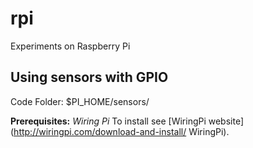 # rpi
Experiments on Raspberry Pi

## Using sensors with GPIO
Code Folder: $PI_HOME/sensors/

**Prerequisites:** *Wiring Pi*
To install see [WiringPi website] (http://wiringpi.com/download-and-install/ WiringPi).
